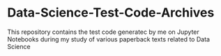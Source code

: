 # Data-Science-Test-Code-Archives
This repository contains the test code generatec by me on Jupyter Notebooks during my study of various paperback texts related to Data Science 

